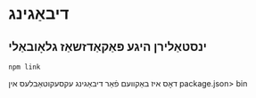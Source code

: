 # דיבאַגינג

## ינסטאַלירן היגע פּאַקאַדזשאַז גלאָובאַלי

`npm link`

דאָס איז באַקוועם פֿאַר דיבאַגינג עקסעקוטאַבלעס אין package.json> bin